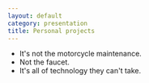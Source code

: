 ```yaml
---
layout: default
category: presentation
title: Personal projects
---
```

* It's not the motorcycle maintenance.
* Not the faucet. 
* It's all of technology they can't take. 
